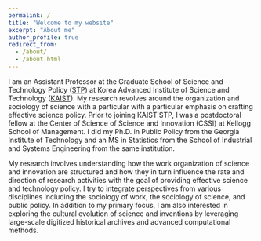 ```yaml
---
permalink: /
title: "Welcome to my website"
excerpt: "About me"
author_profile: true
redirect_from: 
  - /about/
  - /about.html
---
```


I am an Assistant Professor at the Graduate School of Science and Technology Policy ([STP](https://stp.kaist.ac.kr/FacultyFull_time_Professor/view/id/90)) at Korea Advanced Institute of Science and Technology ([KAIST](https://www.kaist.ac.kr/en/)). My research revolves around the organization and sociology of science with a particular with a particular emphasis on crafting effective science policy. Prior to joining KAIST STP, I was a postdoctoral fellow at the Center of Science of Science and Innovation (CSSI) at Kellogg School of Management. I did my Ph.D. in Public Policy from the Georgia Institute of Technology and an MS in Statistics from the School of Industrial and Systems Engineering from the same institution. 

My research involves understanding how the work organization of science and innovation are structured and how they in turn influence the rate and direction of research activities with the goal of providing effective science and technology policy. I try to integrate perspectives from various disciplines including the sociology of work, the sociology of science, and public policy. In addition to my primary focus, I am also interested in exploring the cultural evolution of science and inventions by leveraging large-scale digitized historical archives and advanced computational methods.

